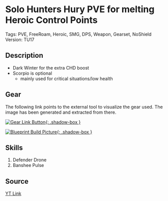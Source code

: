 # Solo Hunters Hury PVE for melting Heroic Control Points

Tags: PVE, FreeRoam, Heroic, SMG, DPS, Weapon, Gearset, NoShield  
Version: TU17

## Description

* Dark Winter for the extra CHD boost
* Scorpio is optional
  * mainly used for critical situations/low health


## Gear

The following link points to the external tool to visualize the gear used.
The image has been generated and extracted from there.

[![Gear Link Button]({{site.baseurl}}/assets/images/gear-button.png){: .shadow-box }](https://mxswat.github.io/mx-division-builds/#/CwBgtAzG4Exn5HWU10BcwBsKwEZ588o1ZdV0Io4oC5hhynT1jJkDTnnNwT9uXFhACc7MkMEp0MCOEZYCeODD7gA7PwqyAHIRHr8AViVHaRuHiOMWku+ixA)

[![Blueprint Build Picture]({{site.baseurl}}/assets/images/Solo-Hunters-Fury-PVE-Control-Points.png){: .shadow-box }]({{site.baseurl}}/assets/images/Solo-Hunters-Fury-PVE-Control-Points.png)

## Skills

1. Defender Drone
2. Banshee Pulse

## Source

[YT Link](https://youtu.be/2pleNfLtE_0)
